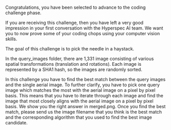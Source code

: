 Congratulations, you have been selected to advance to the coding challenge phase.

If you are receiving this challenge, then you have left a very good impression in your first conversation with the Hyperspec AI team. We want you to now prove some of your coding chops using your computer vision skills.

The goal of this challenge is to pick the needle in a haystack.

In the query_images folder, there are 1,331 image consisting of various spatial transformations (translation and rotations). Each image is represented by a SHA1 hash, so the images are randomly sorted. 

In this challenge you have to find the best match between the query images and the single aerial image. To further clarify, you have to pick one query image which matches the most with the aerial image on a pixel by pixel basis. This means that you have to iterate through each image and find the image that most closely aligns with the aerial image on a pixel by pixel basis. We show you the right answer in merged.png. Once you find the best match, please send us the image filename that you think is the best match and the corresponding algorithm that you used to find the best image candidate.


